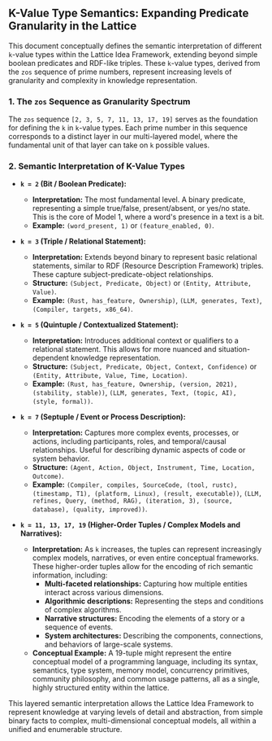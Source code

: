 ## K-Value Type Semantics: Expanding Predicate Granularity in the Lattice

This document conceptually defines the semantic interpretation of different `k`-value types within the Lattice Idea Framework, extending beyond simple boolean predicates and RDF-like triples. These `k`-value types, derived from the `zos` sequence of prime numbers, represent increasing levels of granularity and complexity in knowledge representation.

### 1. The `zos` Sequence as Granularity Spectrum

The `zos` sequence `[2, 3, 5, 7, 11, 13, 17, 19]` serves as the foundation for defining the `k` in `k`-value types. Each prime number in this sequence corresponds to a distinct layer in our multi-layered model, where the fundamental unit of that layer can take on `k` possible values.

### 2. Semantic Interpretation of K-Value Types

*   **`k = 2` (Bit / Boolean Predicate):**
    *   **Interpretation:** The most fundamental level. A binary predicate, representing a simple true/false, present/absent, or yes/no state. This is the core of Model 1, where a word's presence in a text is a bit.
    *   **Example:** `(word_present, 1)` or `(feature_enabled, 0)`.

*   **`k = 3` (Triple / Relational Statement):**
    *   **Interpretation:** Extends beyond binary to represent basic relational statements, similar to RDF (Resource Description Framework) triples. These capture subject-predicate-object relationships.
    *   **Structure:** `(Subject, Predicate, Object)` or `(Entity, Attribute, Value)`.
    *   **Example:** `(Rust, has_feature, Ownership)`, `(LLM, generates, Text)`, `(Compiler, targets, x86_64)`.

*   **`k = 5` (Quintuple / Contextualized Statement):**
    *   **Interpretation:** Introduces additional context or qualifiers to a relational statement. This allows for more nuanced and situation-dependent knowledge representation.
    *   **Structure:** `(Subject, Predicate, Object, Context, Confidence)` or `(Entity, Attribute, Value, Time, Location)`.
    *   **Example:** `(Rust, has_feature, Ownership, (version, 2021), (stability, stable))`, `(LLM, generates, Text, (topic, AI), (style, formal))`.

*   **`k = 7` (Septuple / Event or Process Description):**
    *   **Interpretation:** Captures more complex events, processes, or actions, including participants, roles, and temporal/causal relationships. Useful for describing dynamic aspects of code or system behavior.
    *   **Structure:** `(Agent, Action, Object, Instrument, Time, Location, Outcome)`.
    *   **Example:** `(Compiler, compiles, SourceCode, (tool, rustc), (timestamp, T1), (platform, Linux), (result, executable))`, `(LLM, refines, Query, (method, RAG), (iteration, 3), (source, database), (quality, improved))`.

*   **`k = 11, 13, 17, 19` (Higher-Order Tuples / Complex Models and Narratives):**
    *   **Interpretation:** As `k` increases, the tuples can represent increasingly complex models, narratives, or even entire conceptual frameworks. These higher-order tuples allow for the encoding of rich semantic information, including:
        *   **Multi-faceted relationships:** Capturing how multiple entities interact across various dimensions.
        *   **Algorithmic descriptions:** Representing the steps and conditions of complex algorithms.
        *   **Narrative structures:** Encoding the elements of a story or a sequence of events.
        *   **System architectures:** Describing the components, connections, and behaviors of large-scale systems.
    *   **Conceptual Example:** A 19-tuple might represent the entire conceptual model of a programming language, including its syntax, semantics, type system, memory model, concurrency primitives, community philosophy, and common usage patterns, all as a single, highly structured entity within the lattice.

This layered semantic interpretation allows the Lattice Idea Framework to represent knowledge at varying levels of detail and abstraction, from simple binary facts to complex, multi-dimensional conceptual models, all within a unified and enumerable structure.